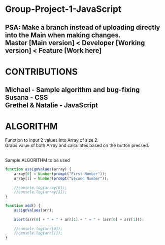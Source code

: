 # Group-Project-1-JavaScript

PSA: Make a branch instead of uploading directly into the Main when making changes.<br/>
Master [Main version] < Developer [Working version] < Feature [Work here]<br/>
-----
# CONTRIBUTIONS

Michael - Sample algorithm and bug-fixing<br/>
Susana - CSS<br/>
Grethel & Natalie - JavaScript<br/>
-----
# ALGORITHM

Function to input 2 values into Array of size 2.<br/>
Grabs value of both Array and calculates based on the button pressed.<br/>
<br/>

Sample ALGORITHM to be used
```js
function assignValues(array) {
	array[0] = Number(prompt("First Number"));
	array[1] = Number(prompt("Second Number"));
	
	//console.log(array[0]);
	//console.log(array[1]);
}

function add() {
	assignValues(arr);
	
	alert(arr[0] + " + " + arr[1] + " = " + (arr[0] + arr[1]));
	
	//console.log(arr[0]);
	//console.log(arr[1]);
}
```
